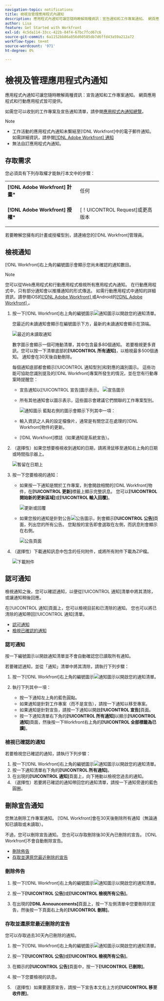 ```yaml
---
navigation-topic: notifications
title: 檢視及管理應用程式內通知
description: 應用程式內通知可讓您隨時瞭解兩種資訊：宣告通知和工作專案通知。 網頁應用程式和行動應用程式皆可提供。
author: Lisa
feature: Get Started with Workfront
exl-id: 4c5da114-33cc-422b-84f4-67bc7fcd67c6
source-git-commit: 6a1152bb86a856d60585db7d6ffd43a59a212a72
workflow-type: tm+mt
source-wordcount: '971'
ht-degree: 0%

---
```


# 檢視及管理應用程式內通知

應用程式內通知可讓您隨時瞭解兩種資訊：宣告通知和工作專案通知。 網頁應用程式和行動應用程式皆可提供。

如需您可以收到的工作專案及宣告通知清單，請參閱[應用程式內通知總覽](../../workfront-basics/using-notifications/in-app-notifications-overview.md)。

>[!NOTE]
>
>* 工作活動的應用程式內通知未繫結至[!DNL Workfront]中的電子郵件通知。 如需詳細資訊，請參閱[[!DNL Adobe Workfront] 通知](../../workfront-basics/using-notifications/wf-notifications.md)
>* 無法自訂應用程式內通知。
>



## 存取需求

您必須具有下列存取權才能執行本文中的步驟：

<table style="table-layout:auto"> 
 <col> 
 </col> 
 <col> 
 </col> 
 <tbody> 
  <tr> 
   <td role="rowheader"><strong>[!DNL Adobe Workfront] 計畫*</strong></td> 
   <td> <p>任何</p> </td> 
  </tr> 
  <tr> 
   <td role="rowheader"><strong>[!DNL Adobe Workfront] 授權*</strong></td> 
   <td> <p>[！UICONTROL Request]或更高版本</p> </td> 
  </tr> 
 </tbody> 
</table>

若要瞭解您擁有的計畫或授權型別，請連絡您的[!DNL Workfront]管理員。

## 檢視通知

[!DNL Workfront]右上角的編號圖示會顯示您尚未確認的通知數目。

>[!NOTE]
>
>您可以從Web應用程式和行動應用程式檢視所有應用程式內通知。 在行動應用程式中，只有部分通知會以推播通知的形式傳送。 如需行動應用程式中通知的詳細資訊，請參閱iOS的[[!DNL Adobe Workfront] ](../../workfront-basics/mobile-apps/using-the-workfront-mobile-app/workfront-for-ios.md)或Android的[[!DNL Adobe Workfront] ](../../workfront-basics/mobile-apps/using-the-workfront-mobile-app/workfront-for-android.md)。

1. 按一下[!DNL Workfront]右上角的編號圖示![通知圖示](assets/notifications-icon-jewel.jpg)以開啟您的通知清單。

   您最近的未讀通知會顯示在編號圖示下方，最新的未讀通知會顯示在頂端。

   ![最近的未讀取通知](assets/qs-notifications-350x330.png)

   數字圖示會顯示一個可捲動清單，其中包含最多80個通知。 若要檢視更多資訊，您可以按一下清單底部的&#x200B;**[!UICONTROL 所有通知]**，以檢視最多500個通知。 通知會在30天後自動刪除。

   每個通知底部都會顯示[!UICONTROL 通知型別]和對應的識別圖示。 這些功能可協助您識別提及的[!DNL Workfront]專案所發生的情況，並在您有行動專案時提醒您：

   * 宣告通知以[!UICONTROL 宣告]圖示表示。 ![宣告圖示](assets/announcement.png)

   * 所有其他通知會以圖示表示，這些圖示會建議它們關聯的工作專案型別。

     ![通知圖示](assets/ntfcntype&icon-350x330.png)
藍點右側的圖示會顯示下列其中一項：

   * 輸入資訊之人員的設定檔像片，通常是有關您正在處理的[!DNL Workfront]物件的更新。
   * [!DNL Workfront]標誌（如果通知是系統宣告）。


1. （選擇性）如果您想要檢視收到通知的日期，請將滑鼠移至通知右上角的日期或時間指示器上。

   ![暫留在日期](assets/hoveroverdate-350x437.png)上

1. 按一下您要檢視的通知：

   * 如果按一下通知是關於工作專案，則會開啟相關的[!DNL Workfront]物件，在&#x200B;**[!UICONTROL 更新]**&#x200B;標籤上顯示完整訊息。 您可以&#x200B;**[!UICONTROL 開始新的更新區域]**&#x200B;或&#x200B;**[!UICONTROL 輸入回覆]**。

     ![更新或回覆](assets/object-opens-click-work-ntfctn-qs-350x183.png)

   * 如果您按的通知是針對公告![公告圖示](assets/announcement.png)，則會顯示&#x200B;**[!UICONTROL 公告]**&#x200B;頁面，列出您的所有公告。 您點按的宣告即會選取在左側，而訊息則會顯示在右側。

     ![公告頁面](assets/announcements-page-qs-350x210.png)

1. （選擇性）下載通知訊息中包含的任何附件，或將所有附件下載為ZIP檔。

   ![下載附件](assets/download-attachments-350x106.png)

## 認可通知

檢視通知之後，您可以確認通知，以便從[!UICONTROL 通知]清單中將其清除，或讓通知稍後回應。

在[!UICONTROL 通知]頁面上，您可以檢視目前和已清除的通知。 您也可以將已清除的通知帶回[!UICONTROL 通知]清單。

* [認可通知](#acknowledge-notifications)
* [檢視已確認的通知](#view-acknowledged-notifications)

### 認可通知

按一下編號圖示以開啟通知清單並不會自動確認您已讀取所有通知。

若要確認通知，並從「通知」清單中將其清除，請執行下列步驟：

1. 按一下[!DNL Workfront]右上角的編號圖示![通知圖示](assets/notifications-icon-jewel.jpg)以開啟您的通知清單。
1. 執行下列其中一項：

   * 按一下通知左上角的藍色圓點。
   * 如果通知是針對工作專案（而不是宣告），請按一下通知以移至專案。
   * 如果通知是針對宣告，請按一下通知以開啟&#x200B;**[!UICONTROL 宣告]**&#x200B;頁面。
   * 按一下通知清單右下角的&#x200B;**[!UICONTROL 所有通知]**&#x200B;以顯示&#x200B;**[!UICONTROL 通知]**&#x200B;頁面，然後按一下Workfront右上角的&#x200B;**[!UICONTROL 全部標籤為已讀]**。

### 檢視已確認的通知

若要檢視您已確認的通知，請執行下列步驟：

1. 按一下[!DNL Workfront]右上角的編號圖示![通知圖示](assets/notifications-icon-jewel.jpg)以開啟您的通知清單。
1. 按一下通知清單右下角的&#x200B;**[!UICONTROL 所有通知]**。
1. 在出現的&#x200B;**[!UICONTROL 通知]**&#x200B;頁面上，向下捲動以檢視您過去的通知。
1. （選擇性）若要將已確認的通知帶回您的通知清單，請按一下通知旁邊的藍色圓圈。

## 刪除宣告通知

您無法刪除工作專案通知。 [!DNL Workfront]會在30天後刪除所有通知（無論通知已讀取或未讀取）。

不過，您可以刪除宣告通知。 您也可以存取刪除後30天內已刪除的宣告。 [!DNL Workfront]不會自動刪除宣告。

* [刪除佈告](#delete-an-announcement)
* [存取並還原您最近刪除的宣告](#access-and-restore-an-announcement-you-deleted-recently)

### 刪除佈告

1. 按一下[!DNL Workfront]右上角的編號圖示![通知圖示](assets/notifications-icon-jewel.jpg)以開啟您的通知清單。
1. 按一下&#x200B;**[!UICONTROL 公告]**&#x200B;或&#x200B;**[!UICONTROL 檢視所有公告]**。

1. 在出現的&#x200B;**[!DNL Announcements]**&#x200B;頁面上，按一下左側清單中您要刪除的宣告，然後按一下頁面右上角的&#x200B;**[!UICONTROL 刪除]**。

### 存取並還原您最近刪除的宣告

您可以存取過去30天內已刪除的通知。

1. 按一下[!DNL Workfront]右上角的編號圖示![通知圖示](assets/notifications-icon-jewel.jpg)以開啟您的通知清單。
1. 按一下&#x200B;**[!UICONTROL 公告]**&#x200B;或&#x200B;**[!UICONTROL 檢視所有公告]**。

1. 在顯示的&#x200B;**[!UICONTROL 公告]**&#x200B;頁面中，按一下&#x200B;**[!UICONTROL 已刪除]**。

1. 按一下您要檢視的訊息。
1. （選擇性）如果要還原宣告，請按一下宣告本文右上方的&#x200B;**[!UICONTROL 移至收件匣]**。
